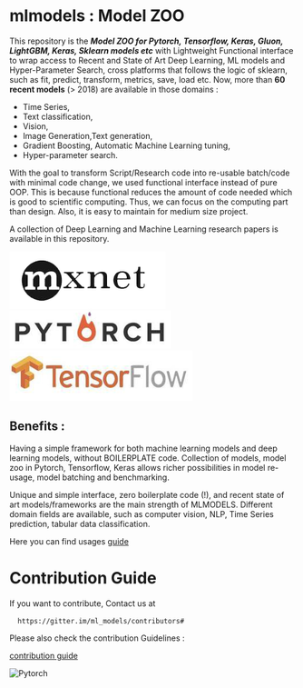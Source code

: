 # mlmodels : Model ZOO


This repository is the ***Model ZOO for Pytorch, Tensorflow, Keras, Gluon, LightGBM, Keras, Sklearn models etc*** with Lightweight Functional interface to wrap access to Recent and State of Art Deep Learning, ML models and Hyper-Parameter Search, cross platforms that follows the logic of sklearn, such as fit, predict, transform, metrics, save, load etc. 
Now, more than **60 recent models** (> 2018) are available in those domains : 
* Time Series, 
* Text classification, 
* Vision, 
* Image Generation,Text generation, 
* Gradient Boosting, Automatic Machine Learning tuning, 
* Hyper-parameter search.

With the goal to transform Script/Research code into re-usable batch/code with minimal code change, we used functional interface instead of pure OOP. This is because functional reduces the amount of code needed which is good to scientific computing. Thus, we can focus on the computing part than design. Also, it is easy to maintain for medium size project. 

A collection of Deep Learning and Machine Learning research papers is available in this repository.


![alt text](docs/mxnetf.png) ![alt text](docs/pytorch.PNG) ![alt text](docs/tenserflow.PNG)

## Benefits :

Having a simple  framework for both machine learning models and deep learning models, without BOILERPLATE code.
Collection of models, model zoo in Pytorch, Tensorflow, Keras allows richer possibilities in model re-usage, model batching and benchmarking.

Unique and simple interface, zero boilerplate code (!), and recent state of art models/frameworks are the main strength 
of MLMODELS. Different domain fields are available, such as computer vision, NLP, Time Series prediction, tabular data classification.  


Here you can find usages [guide](https://cutt.ly/tyluzof)


# Contribution Guide 

   If you want to contribute, Contact us at 
   
      https://gitter.im/ml_models/contributors#
      
      
   
   Please also check the contribution Guidelines :

   [contribution guide](https://cutt.ly/Xylux3Q)










![Pytorch](https://cutt.ly/Ayk8hji )


